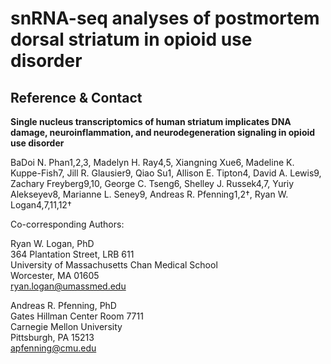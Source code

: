 # snRNA-seq analyses of postmortem dorsal striatum in opioid use disorder 

## Reference & Contact
**Single nucleus transcriptomics of human striatum implicates DNA damage, neuroinflammation, and neurodegeneration signaling in opioid use disorder**

BaDoi N. Phan1,2,3, Madelyn H. Ray4,5, Xiangning Xue6, Madeline K. Kuppe-Fish7, Jill R. Glausier9, Qiao Su1, Allison E. Tipton4, David A. Lewis9, Zachary Freyberg9,10, George C. Tseng6, Shelley J. Russek4,7, Yuriy Alekseyev8, Marianne L. Seney9, Andreas R. Pfenning1,2†, Ryan W. Logan4,7,11,12†

Co-corresponding Authors:

Ryan W. Logan, PhD\
364 Plantation Street, LRB 611\
University of Massachusetts Chan Medical School\
Worcester, MA 01605\
ryan.logan@umassmed.edu

Andreas R. Pfenning, PhD\
Gates Hillman Center Room 7711\
Carnegie Mellon University\
Pittsburgh, PA 15213\
apfenning@cmu.edu
